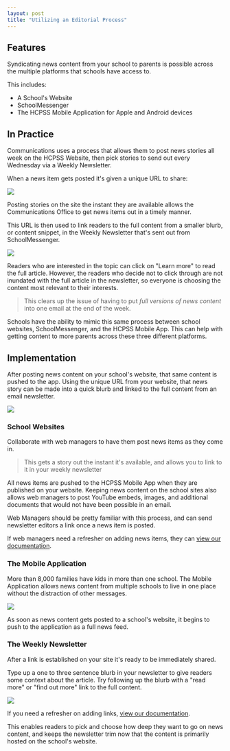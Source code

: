 ```yaml
---
layout: post
title: "Utilizing an Editorial Process"
---
```


## Features

Syndicating news content from your school to parents is possible across the multiple platforms that schools have access to.

This includes:

- A School's Website
- SchoolMessenger
- The HCPSS Mobile Application for Apple and Android devices 

## In Practice

Communications uses a process that allows them to post news stories all week on the HCPSS Website, then pick stories to send out every Wednesday via a Weekly Newsletter.

When a news item gets posted it's given a unique URL to share:

![](/school-messenger-help/images/editorial-process/grab-url.png)

Posting stories on the site the instant they are available allows the Communications Office to get news items out in a timely manner.

This URL is then used to link readers to the full content from a smaller blurb, or content snippet, in the Weekly Newsletter that's sent out from SchoolMessenger.

![](/school-messenger-help/images/editorial-process/into-wn.png)

Readers who are interested in the topic can click on "Learn more" to read the full article. However, the readers who decide not to click through are not inundated with the full article in the newsletter, so everyone is choosing the content most relevant to their interests.

> This clears up the issue of having to put *full versions of news content* into one email at the end of the week.

Schools have the ability to mimic this same process between school websites, SchoolMessenger, and the HCPSS Mobile App. This can help with getting content to more parents across these three different platforms. 

## Implementation

After posting news content on your school's website, that same content is pushed to the app. Using the unique URL from your website, that news story can be made into a quick blurb and linked to the full content from an email newsletter.

![](/school-messenger-help/images/editorial-process/news-process.png)

### School Websites

Collaborate with web managers to have them post news items as they come in.

> This gets a story out the instant it's available, and allows you to link to it in your weekly newsletter

All news items are pushed to the HCPSS Mobile App when they are published on your website. Keeping news content on the school sites also allows web managers to post YouTube embeds, images, and additional documents that would not have been possible in an email.

Web Managers should be pretty familiar with this process, and can send newsletter editors a link once a news item is posted. 

If web managers need a refresher on adding news items, they can [view our documentation](http://hcpss.github.io/schoolsites-help/news/2016/12/09/adding-news/).

### The Mobile Application

More than 8,000 families have kids in more than one school. The Mobile Application allows news content from multiple schools to live in one place without the distraction of other messages.

<img src = "/school-messenger-help/images/editorial-process/mobile-application.png">

As soon as news content gets posted to a school's website, it begins to push to the application as a full news feed.

### The Weekly Newsletter

After a link is established on your site it's ready to be immediately shared.

Type up a one to three sentence blurb in your newsletter to give readers some context about the article. Try following up the blurb with a "read more" or "find out more" link to the full content. 

![](/school-messenger-help/images/editorial-process/read-more.png)

If you need a refresher on adding links, [view our documentation](/school-messenger-help/2014/02/17/quickly-send.html#adding-links).

This enables readers to pick and choose how deep they want to go on news content, and keeps the newsletter trim now that the content is primarily hosted on the school's website.